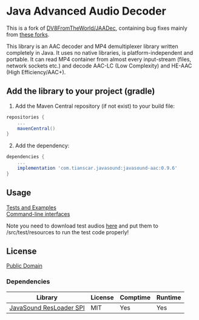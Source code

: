 # Java Advanced Audio Decoder
This is a fork of [DV8FromTheWorld/JAADec](https://github.com/DV8FromTheWorld/JAADec/), containing bug fixes mainly from [these forks](https://github.com/DV8FromTheWorld/JAADec/forks).

This library is an AAC decoder and MP4 demultiplexer library written completely in Java. It uses no native libraries, is platform-independent and portable. It can read MP4 container from almost every input-stream (files, network sockets etc.) and decode AAC-LC (Low Complexity) and HE-AAC (High Efficiency/AAC+).

## Add the library to your project (gradle)
1. Add the Maven Central repository (if not exist) to your build file:
```groovy
repositories {
    ...
    mavenCentral()
}
```

2. Add the dependency:
```groovy
dependencies {
    ...
    implementation 'com.tianscar.javasound:javasound-aac:0.9.6'
}
```

## Usage
[Tests and Examples](/src/test/java/net/sourceforge/jaad/test/)  
[Command-line interfaces](/src/test/java/net/sourceforge/jaad/)

Note you need to download test audios [here](https://github.com/Tianscar/fbodemo1) and put them to /src/test/resources to run the test code properly!

## License
[Public Domain](/LICENSE)  

### Dependencies
| Library                                                                    | License | Comptime | Runtime |
|----------------------------------------------------------------------------|---------|----------|---------|
| [JavaSound ResLoader SPI](https://github.com/Tianscar/javasound-resloader) | MIT     | Yes      | Yes     |
